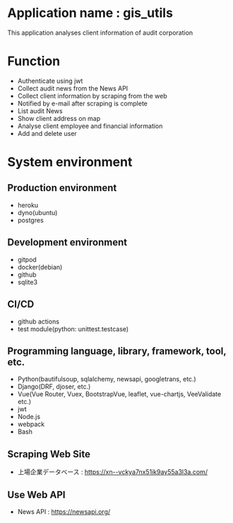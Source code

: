 # Application name : gis_utils
This application analyses client information of audit corporation

# Function
- Authenticate using jwt
- Collect audit news from the News API
- Collect client information by scraping from the web
- Notified by e-mail after scraping is complete
- List audit News
- Show client address on map
- Analyse client employee and financial information
- Add and delete user

# System environment
## Production environment
- heroku
- dyno(ubuntu)
- postgres

## Development environment
- gitpod
- docker(debian)
- github
- sqlite3

## CI/CD
- github actions
- test module(python: unittest.testcase)

## Programming language, library, framework, tool, etc.
- Python(bautifulsoup, sqlalchemy, newsapi, googletrans, etc.)
- Django(DRF, djoser, etc.)
- Vue(Vue Router, Vuex, BootstrapVue, leaflet, vue-chartjs, VeeValidate etc.)
- jwt
- Node.js
- webpack
- Bash

## Scraping Web Site
- 上場企業データベース : https://xn--vckya7nx51ik9ay55a3l3a.com/

## Use Web API
- News API : https://newsapi.org/

